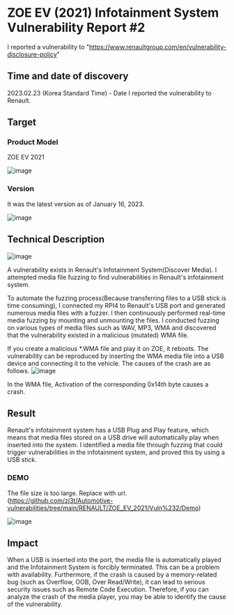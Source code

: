 # ZOE EV (2021) Infotainment System Vulnerability Report #2

I reported a vulnerability to "https://www.renaultgroup.com/en/vulnerability-disclosure-policy"

## Time and date of discovery
2023.02.23 (Korea Standard Time) - Date I reported the vulnerability to Renault.

## Target
### Product Model

ZOE EV 2021

![image](https://github.com/zj3t/Automotive-vulnerabilities/assets/35731091/6fbbada2-025f-40c0-86b1-1796b41d24d8)

### Version

It was the latest version as of January 16, 2023.

![image](https://github.com/zj3t/Automotive-vulnerabilities/assets/35731091/7d0f793d-032c-4379-938d-e071b546e4e8)

## Technical Description

![image](https://user-images.githubusercontent.com/35731091/229762099-36991d9d-1487-41ae-b9d9-b15e1065be14.png)

A vulnerability exists in Renault's Infotainment System(Discover Media). I attempted media file fuzzing to find vulnerabilities in Renault's infotainment system.

To automate the fuzzing process(Because transferring files to a USB stick is time consuming), I connected my RPI4 to Renault's USB port and generated numerous media files with a fuzzer. I then continuously performed real-time media fuzzing by mounting and unmounting the files. I conducted fuzzing on various types of media files such as WAV, MP3, WMA and discovered that the vulnerability existed in a malicious (mutated) WMA file.

If you create a malicious *.WMA file and play it on ZOE, it reboots.
The vulnerability can be reproduced by inserting the WMA media file into a USB device and connecting it to the vehicle.
The causes of the crash are as follows.
![image](https://github.com/zj3t/Automotive-vulnerabilities/assets/35731091/0df353dc-7ba5-47cf-9148-8c78fd9cade5)

In the WMA file,  Activation of the corresponding 0x14th byte causes a crash.

## Result
Renault's infotainment system has a USB Plug and Play feature, which means that media files stored on a USB drive will automatically play when inserted into the system.
I identified a media file through fuzzing that could trigger vulnerabilities in the infotainment system, and proved this by using a USB stick. 

### DEMO
The file size is too large. Replace with url. (https://github.com/zj3t/Automotive-vulnerabilities/tree/main/RENAULT/ZOE_EV_2021/Vuln%232/Demo)

![image](https://github.com/zj3t/Automotive-vulnerabilities/assets/35731091/8b972e52-0b0e-480c-b035-79e9355a3b7b)


## Impact

When a USB is inserted into the port, the media file is automatically played and the Infotainment System is forcibly terminated. This can be a problem with availability. 
Furthermore, if the crash is caused by a memory-related bug (such as Overflow, OOB, Over Read/Write), it can lead to serious security issues such as Remote Code Execution. Therefore, if you can analyze the crash of the media player, you may be able to identify the cause of the vulnerability.
